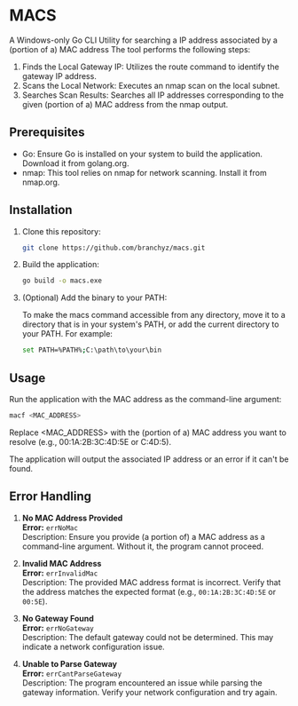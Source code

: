 # MACS
A Windows-only Go CLI Utility for searching a IP address associated by a (portion of a) MAC address
The tool performs the following steps:
1. Finds the Local Gateway IP: Utilizes the route command to identify the gateway IP address.
2. Scans the Local Network: Executes an nmap scan on the local subnet.
3. Searches Scan Results: Searches all IP addresses corresponding to the given (portion of a) MAC address from the nmap output.

## Prerequisites
- Go: Ensure Go is installed on your system to build the application. Download it from golang.org.
- nmap: This tool relies on nmap for network scanning. Install it from nmap.org.

## Installation

1. Clone this repository:

   ```bash
   git clone https://github.com/branchyz/macs.git
   ```
2. Build the application:

   ```bash
   go build -o macs.exe
   ```
3. (Optional) Add the binary to your PATH:

    To make the macs command accessible from any directory, move it to a directory that is in your system's PATH, or add the current directory to your PATH. For example:
   
   ```bash
   set PATH=%PATH%;C:\path\to\your\bin
   ```

## Usage
Run the application with the MAC address as the command-line argument:

```bash
macf <MAC_ADDRESS>
```

Replace <MAC_ADDRESS> with the (portion of a) MAC address you want to resolve (e.g., 00:1A:2B:3C:4D:5E or C:4D:5).

The application will output the associated IP address or an error if it can't be found.

## Error Handling
1. **No MAC Address Provided**  
   **Error:** `errNoMac`  
   Description: Ensure you provide (a portion of) a MAC address as a command-line argument. Without it, the program cannot proceed.

2. **Invalid MAC Address**  
   **Error:** `errInvalidMac`  
   Description: The provided MAC address format is incorrect. Verify that the address matches the expected format (e.g., `00:1A:2B:3C:4D:5E` or `00:5E`).

3. **No Gateway Found**  
   **Error:** `errNoGateway`  
   Description: The default gateway could not be determined. This may indicate a network configuration issue.

4. **Unable to Parse Gateway**  
   **Error:** `errCantParseGateway`  
   Description: The program encountered an issue while parsing the gateway information. Verify your network configuration and try again.

